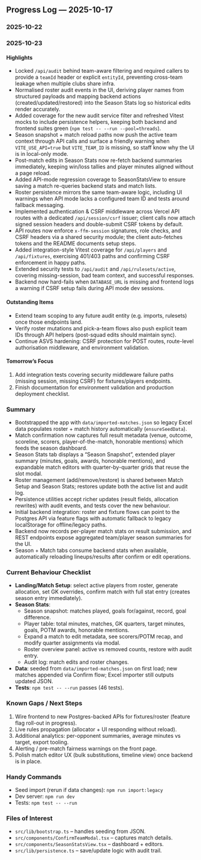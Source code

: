 ## Progress Log — 2025-10-17

### 2025-10-22
### 2025-10-23
#### Highlights
- Locked `/api/audit` behind team-aware filtering and required callers to provide a `teamId` header or explicit `entityId`, preventing cross-team leakage when multiple clubs share infra.
- Normalised roster audit events in the UI, deriving player names from structured payloads and mapping backend actions (created/updated/restored) into the Season Stats log so historical edits render accurately.
- Added coverage for the new audit service filter and refreshed Vitest mocks to include persistence helpers, keeping both backend and frontend suites green (`npm test -- --run --pool=threads`).
- Season snapshot + match reload paths now push the active team context through API calls and surface a friendly warning when `VITE_USE_API=true` but `VITE_TEAM_ID` is missing, so staff know why the UI is in local-only mode.
- Post-match edits in Season Stats now re-fetch backend summaries immediately, keeping win/loss tallies and player minutes aligned without a page reload.
- Added API-mode regression coverage to SeasonStatsView to ensure saving a match re-queries backend stats and match lists.
- Roster persistence mirrors the same team-aware logic, including UI warnings when API mode lacks a configured team ID and tests around fallback messaging.
- Implemented authentication & CSRF middleware across Vercel API routes with a dedicated `/api/session/csrf` issuer; client calls now attach signed session headers and double-submit CSRF tokens by default.
- API routes now enforce `x-ffm-session` signatures, role checks, and CSRF headers via a shared security module; the client auto-fetches tokens and the README documents setup steps.
- Added integration-style Vitest coverage for `/api/players` and `/api/fixtures`, exercising 401/403 paths and confirming CSRF enforcement in happy paths.
- Extended security tests to `/api/audit` and `/api/rulesets/active`, covering missing-session, bad team context, and successful responses.
- Backend now hard-fails when `DATABASE_URL` is missing and frontend logs a warning if CSRF setup fails during API mode dev sessions.

#### Outstanding Items
- Extend team scoping to any future audit entity (e.g. imports, rulesets) once those endpoints land.
- Verify roster mutations and pick-a-team flows also push explicit team IDs through API helpers (post-squad edits should maintain sync).
- Continue ASVS hardening: CSRF protection for POST routes, route-level authorisation middleware, and environment validation.

#### Tomorrow’s Focus
1. Add integration tests covering security middleware failure paths (missing session, missing CSRF) for fixtures/players endpoints.
2. Finish documentation for environment validation and production deployment checklist.

### Summary
- Bootstrapped the app with `data/imported-matches.json` so legacy Excel data populates roster + match history automatically (`ensureSeedData`).
- Match confirmation now captures full result metadata (venue, outcome, scoreline, scorers, player-of-the-match, honorable mentions) which feeds the season dashboard.
- Season Stats tab displays a “Season Snapshot”, extended player summary (minutes, goals, awards, honorable mentions), and expandable match editors with quarter-by-quarter grids that reuse the slot modal.
- Roster management (add/remove/restore) is shared between Match Setup and Season Stats; restores update both the active list and audit log.
- Persistence utilities accept richer updates (result fields, allocation rewrites) with audit events, and tests cover the new behaviour.
- Initial backend integration: roster and fixture flows can point to the Postgres API via feature flags with automatic fallback to legacy localStorage for offline/legacy paths.
- Backend now records per-player match stats on result submission, and REST endpoints expose aggregated team/player season summaries for the UI.
- Season + Match tabs consume backend stats when available, automatically reloading lineups/results after confirm or edit operations.

### Current Behaviour Checklist
- **Landing/Match Setup**: select active players from roster, generate allocation, set GK overrides, confirm match with full stat entry (creates season entry immediately).
- **Season Stats**:
  - Season snapshot: matches played, goals for/against, record, goal difference.
  - Player table: total minutes, matches, GK quarters, target minutes, goals, POTM awards, honorable mentions.
  - Expand a match to edit metadata, see scorers/POTM recap, and modify quarter assignments via modal.
  - Roster overview panel: active vs removed counts, restore with audit entry.
  - Audit log: match edits and roster changes.
- **Data**: seeded from `data/imported-matches.json` on first load; new matches appended via Confirm flow; Excel importer still outputs updated JSON.
- **Tests**: `npm test -- --run` passes (46 tests).

### Known Gaps / Next Steps
1. Wire frontend to new Postgres-backed APIs for fixtures/roster (feature flag roll-out in progress).
2. Live rules propagation (allocator + UI responding without reload).
3. Additional analytics: per-opponent summaries, average minutes vs target, export tooling.
4. Alerting / pre-match fairness warnings on the front page.
5. Polish match editor UX (bulk substitutions, timeline view) once backend is in place.

### Handy Commands
- Seed import (rerun if data changes): `npm run import:legacy`
- Dev server: `npm run dev`
- Tests: `npm test -- --run`

### Files of Interest
- `src/lib/bootstrap.ts` – handles seeding from JSON.
- `src/components/ConfirmTeamModal.tsx` – captures match details.
- `src/components/SeasonStatsView.tsx` – dashboard + editors.
- `src/lib/persistence.ts` – save/update logic with audit trail.

